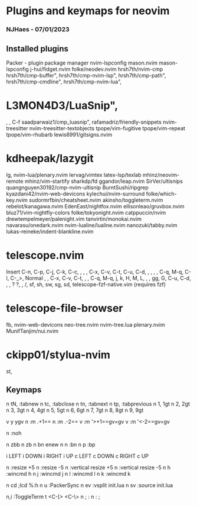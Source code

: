 # Plugins and keymaps for neovim

### NJHaes - 07/01/2023

## Installed plugins

Packer -        plugin package manager
nvim-lspconfig
mason.nvim
mason-lspconfig
j-hui/fidget.nvim
folke/neodev.nvim
hrsh7th/nvim-cmp
hrsh7th/cmp-buffer",
hrsh7th/cmp-nvim-lsp",
hrsh7th/cmp-path",
hrsh7th/cmp-cmdline",
hrsh7th/cmp-nvim-lua",
# L3MON4D3/LuaSnip",
  <Tab>, <S-Tab>, C-f
saadparwaiz1/cmp_luasnip",
rafamadriz/friendly-snippets
nvim-treesitter
nvim-treesitter-textobjects
tpope/vim-fugitive
tpope/vim-repeat
tpope/vim-rhubarb
lewis6991/gitsigns.nvim
# kdheepak/lazygit
  <Ldr>lg,
nvim-lua/plenary.nvim
lervag/vimtex
latex-lsp/texlab
mhinz/neovim-remote
mhinz/vim-startify
sharkdp/fd
ggandor/leap.nvim
SirVer/ultisnips
quangnguyen30192/cmp-nvim-ultisnip
BurntSushi/ripgrep
kyazdani42/nvim-web-devicons
kylechui/nvim-surround
folke/which-key.nvim
sudormrfbin/cheatsheet.nvim
akinsho/toggleterm.nvim
rebelot/kanagawa.nvim
EdenEast/nightfox.nvim
ellisonleao/gruvbox.nvim
bluz71/vim-nightfly-colors
folke/tokyonight.nvim
catppuccin/nvim
drewtempelmeyer/palenight.vim
tanvirtin/monokai.nvim
navarasu/onedark.nvim
nvim-lualine/lualine.nvim
nanozuki/tabby.nvim
lukas-reineke/indent-blankline.nvim 
# telescope.nvim
   Insert
   C-n, C-p, C-j, C-k, C-c, <Down>, <Up>, <CR>, C-x, C-v, C-t, C-u, C-d,
   <PageUp>, <PageDown>, <Tab>, <S-Tab>, C-q, M-q, C-l, C-_>,
   Normal
   <ESC>, <CR>, C-x, C-v, C-t, <Tab>, <S-Tab>, C-q, M-q, j, k, H, M, L,
   <Down>, <Up>, gg, G, C-u, C-d, <PageUp>, <PageDown>, ?
   <Ldr>?, <Ldr><space>, <Ldr>/, <Ldr>sf, <Ldr>sh, <Ldr>sw, <Ldr>sg, <Ldr>sd,
telescope-fzf-native.vim (requires fzf)
# telescope-file-browser
  <Ldr>fb,
nvim-web-devicons
neo-tree.nvim
nvim-tree.lua
plenary.nvim
MunifTanjim/nui.nvim
# ckipp01/stylua-nvim
   <ldr>st,

## Keymaps
n <leader>tN, :tabnew
n <leader>tc, :tabclose
n <leader>tn, :tabnext
n <leader>tp, :tabprevious
n <leader>1, 1gt
n <leader>2, 2gt
n <leader>3, 3gt
n <leader>4, 4gt
n <leader>5, 5gt
n <leader>6, 6gt
n <leader>7, 7gt
n <leader>8, 8gt
n <leader>9, 9gt

v y ygv<ESC>
n <c-j> :m .+1<CR>==
n <c-k> :m .-2<CR>==
v <c-j> :m '>+1<CR>==gv=gv
v <c-k> :m '<-2<CR>==gv=gv

n <Ldr><CR> :noh<CR><ESC>

n <Ldr>zbb
n <Ldr>zb
n <leader>bn <cmd>enew<CR>
n <leader>n :bn<CR>
n <leader>p :bp<CR>

i <C-h> LEFT
i <C-j> DOWN
i <C-l> RIGHT
i <C-k> UP
c <C-h> LEFT
c <C-j> DOWN
c <C-l> RIGHT
c <C-k> UP 

n <leader><UP> :resize +5<CR>
n <leader><DOWN> :resize -5<CR>
n <leader><RIGHT> :vertical resize +5<CR>
n <leader><LEFT> :vertical resize -5<CR>
n <leader>h :wincmd h<CR>
n <leader>j :wincmd j<CR>
n <leader>l :wincmd l<CR>
n <leader>k :wincmd k<CR>

n <Ldr>cd ;lcd %:h<CR>
n <Ldr>u :PackerSync<CR>
n <Ldr>ev :vsplit init.lua
n <Ldr>sv :source init.lua

n,i <c-t> :ToggleTerm
t <C-[> <C-\\><C-n>
n ; :
n : ;

